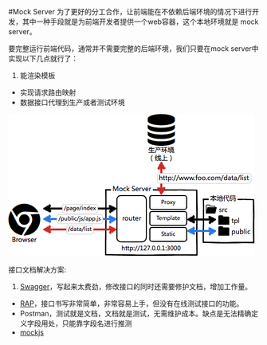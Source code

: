 #Mock Server
为了更好的分工合作，让前端能在不依赖后端环境的情况下进行开发，其中一种手段就是为前端开发者提供一个web容器，这个本地环境就是 mock server。

要完整运行前端代码，通常并不需要完整的后端环境，我们只要在mock server中实现以下几点就行了：

1. 能渲染模板
- 实现请求路由映射
- 数据接口代理到生产或者测试环境

![](../images/MockServer.png)


接口文档解决方案:

1. [Swagger](http://www.cnblogs.com/whitewolf/p/4686154.html)，写起来太费劲，修改接口的同时还需要修护文档，增加工作量。
- [RAP](http://rap.taobao.org/platform/home.do)，接口书写非常简单，非常容易上手，但没有在线测试接口的功能。
- Postman，测试就是文档，文档就是测试，无需维护成本。缺点是无法精确定义字段用处，只能靠字段名进行推测
- [mockjs](http://mockjs.com/)
